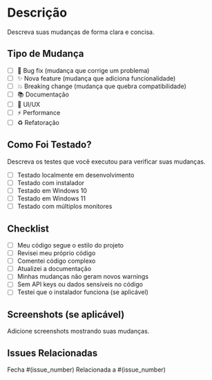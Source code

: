 # Descrição

Descreva suas mudanças de forma clara e concisa.

## Tipo de Mudança

- [ ] 🐛 Bug fix (mudança que corrige um problema)
- [ ] ✨ Nova feature (mudança que adiciona funcionalidade)
- [ ] 💥 Breaking change (mudança que quebra compatibilidade)
- [ ] 📚 Documentação
- [ ] 🎨 UI/UX
- [ ] ⚡ Performance
- [ ] ♻️ Refatoração

## Como Foi Testado?

Descreva os testes que você executou para verificar suas mudanças.

- [ ] Testado localmente em desenvolvimento
- [ ] Testado com instalador
- [ ] Testado em Windows 10
- [ ] Testado em Windows 11
- [ ] Testado com múltiplos monitores

## Checklist

- [ ] Meu código segue o estilo do projeto
- [ ] Revisei meu próprio código
- [ ] Comentei código complexo
- [ ] Atualizei a documentação
- [ ] Minhas mudanças não geram novos warnings
- [ ] Sem API keys ou dados sensíveis no código
- [ ] Testei que o instalador funciona (se aplicável)

## Screenshots (se aplicável)

Adicione screenshots mostrando suas mudanças.

## Issues Relacionadas

Fecha #(issue_number)
Relacionada a #(issue_number)

